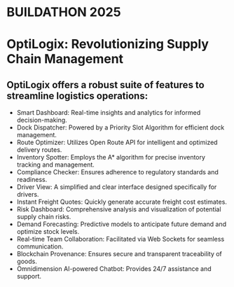 # BUILDATHON  2025
# OptiLogix:  Revolutionizing Supply Chain Management


## OptiLogix offers a robust suite of features to streamline logistics operations:

- Smart Dashboard: Real-time insights and analytics for informed decision-making.
- Dock Dispatcher: Powered by a Priority Slot Algorithm for efficient dock management.
- Route Optimizer: Utilizes Open Route API for intelligent and optimized delivery routes.
- Inventory Spotter: Employs the A* algorithm for precise inventory tracking and management.
- Compliance Checker: Ensures adherence to regulatory standards and readiness.
- Driver View: A simplified and clear interface designed specifically for drivers.
- Instant Freight Quotes: Quickly generate accurate freight cost estimates.
- Risk Dashboard: Comprehensive analysis and visualization of potential supply chain risks.
- Demand Forecasting: Predictive models to anticipate future demand and optimize stock levels.
- Real-time Team Collaboration: Facilitated via Web Sockets for seamless communication.
- Blockchain Provenance: Ensures secure and transparent traceability of goods.
- Omnidimension AI-powered Chatbot: Provides 24/7 assistance and support.
